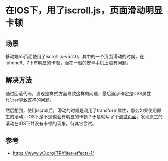 # 在IOS下，用了iscroll.js，页面滑动明显卡顿
## 场景
移动端h5页面使用了iscroll.js-v5.2.0，其中的一个页面滑动的时候，在iphone6、7下有明显的卡顿，而在一般的安卓手机上没有问题。

## 解决方法
通过回滚代码，发现是样式方面导致这样的问题，最后逐步确定是CSS属性`filter`导致这样的问题。

然后想到，使用iscroll后，滑动的时候是利用了transform属性，那么如果使用原生的滚动，IOS下是不是也会有明显的卡顿？于是就写了个[测试页面](https://xxholic.github.io/lab/lab-css/filter.html)，发现原生的滚动在IOS下并没有卡顿的现象。待其它尝试。


## 参考
- https://www.w3.org/TR/filter-effects-1/